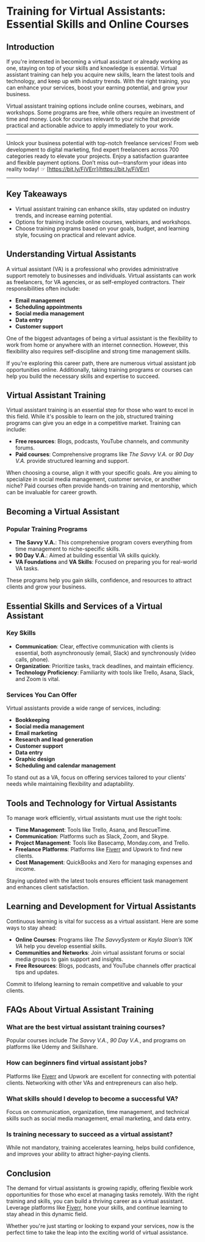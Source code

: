 # Training for Virtual Assistants: Essential Skills and Online Courses

## Introduction

If you're interested in becoming a virtual assistant or already working as one, staying on top of your skills and knowledge is essential. Virtual assistant training can help you acquire new skills, learn the latest tools and technology, and keep up with industry trends. With the right training, you can enhance your services, boost your earning potential, and grow your business.

Virtual assistant training options include online courses, webinars, and workshops. Some programs are free, while others require an investment of time and money. Look for courses relevant to your niche that provide practical and actionable advice to apply immediately to your work.

---

Unlock your business potential with top-notch freelance services! From web development to digital marketing, find expert freelancers across 700 categories ready to elevate your projects. Enjoy a satisfaction guarantee and flexible payment options. Don’t miss out—transform your ideas into reality today! ☞ [https://bit.ly/FiVErr](https://bit.ly/FiVErr)

---

## Key Takeaways

- Virtual assistant training can enhance skills, stay updated on industry trends, and increase earning potential.
- Options for training include online courses, webinars, and workshops.
- Choose training programs based on your goals, budget, and learning style, focusing on practical and relevant advice.

## Understanding Virtual Assistants

A virtual assistant (VA) is a professional who provides administrative support remotely to businesses and individuals. Virtual assistants can work as freelancers, for VA agencies, or as self-employed contractors. Their responsibilities often include:

- **Email management**
- **Scheduling appointments**
- **Social media management**
- **Data entry**
- **Customer support**

One of the biggest advantages of being a virtual assistant is the flexibility to work from home or anywhere with an internet connection. However, this flexibility also requires self-discipline and strong time management skills.

If you're exploring this career path, there are numerous virtual assistant job opportunities online. Additionally, taking training programs or courses can help you build the necessary skills and expertise to succeed.

## Virtual Assistant Training

Virtual assistant training is an essential step for those who want to excel in this field. While it's possible to learn on the job, structured training programs can give you an edge in a competitive market. Training can include:

- **Free resources**: Blogs, podcasts, YouTube channels, and community forums.
- **Paid courses**: Comprehensive programs like *The Savvy V.A.* or *90 Day V.A.* provide structured learning and support.

When choosing a course, align it with your specific goals. Are you aiming to specialize in social media management, customer service, or another niche? Paid courses often provide hands-on training and mentorship, which can be invaluable for career growth.

## Becoming a Virtual Assistant

### Popular Training Programs

- **The Savvy V.A.**: This comprehensive program covers everything from time management to niche-specific skills.
- **90 Day V.A.**: Aimed at building essential VA skills quickly.
- **VA Foundations** and **VA Skills**: Focused on preparing you for real-world VA tasks.

These programs help you gain skills, confidence, and resources to attract clients and grow your business.

## Essential Skills and Services of a Virtual Assistant

### Key Skills

- **Communication**: Clear, effective communication with clients is essential, both asynchronously (email, Slack) and synchronously (video calls, phone).
- **Organization**: Prioritize tasks, track deadlines, and maintain efficiency.
- **Technology Proficiency**: Familiarity with tools like Trello, Asana, Slack, and Zoom is vital.

### Services You Can Offer

Virtual assistants provide a wide range of services, including:

- **Bookkeeping**
- **Social media management**
- **Email marketing**
- **Research and lead generation**
- **Customer support**
- **Data entry**
- **Graphic design**
- **Scheduling and calendar management**

To stand out as a VA, focus on offering services tailored to your clients' needs while maintaining flexibility and adaptability.

## Tools and Technology for Virtual Assistants

To manage work efficiently, virtual assistants must use the right tools:

- **Time Management**: Tools like Trello, Asana, and RescueTime.
- **Communication**: Platforms such as Slack, Zoom, and Skype.
- **Project Management**: Tools like Basecamp, Monday.com, and Trello.
- **Freelance Platforms**: Platforms like [Fiverr](https://bit.ly/FiVErr) and Upwork to find new clients.
- **Cost Management**: QuickBooks and Xero for managing expenses and income.

Staying updated with the latest tools ensures efficient task management and enhances client satisfaction.

## Learning and Development for Virtual Assistants

Continuous learning is vital for success as a virtual assistant. Here are some ways to stay ahead:

- **Online Courses**: Programs like *The SavvySystem* or *Kayla Sloan’s 10K VA* help you develop essential skills.
- **Communities and Networks**: Join virtual assistant forums or social media groups to gain support and insights.
- **Free Resources**: Blogs, podcasts, and YouTube channels offer practical tips and updates.

Commit to lifelong learning to remain competitive and valuable to your clients.

## FAQs About Virtual Assistant Training

### What are the best virtual assistant training courses?

Popular courses include *The Savvy V.A.*, *90 Day V.A.*, and programs on platforms like Udemy and Skillshare.

### How can beginners find virtual assistant jobs?

Platforms like [Fiverr](https://bit.ly/FiVErr) and Upwork are excellent for connecting with potential clients. Networking with other VAs and entrepreneurs can also help.

### What skills should I develop to become a successful VA?

Focus on communication, organization, time management, and technical skills such as social media management, email marketing, and data entry.

### Is training necessary to succeed as a virtual assistant?

While not mandatory, training accelerates learning, helps build confidence, and improves your ability to attract higher-paying clients.

## Conclusion

The demand for virtual assistants is growing rapidly, offering flexible work opportunities for those who excel at managing tasks remotely. With the right training and skills, you can build a thriving career as a virtual assistant. Leverage platforms like [Fiverr](https://bit.ly/FiVErr), hone your skills, and continue learning to stay ahead in this dynamic field.

Whether you're just starting or looking to expand your services, now is the perfect time to take the leap into the exciting world of virtual assistance.
